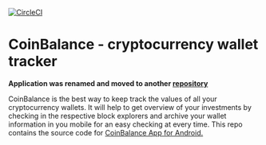 [![CircleCI](https://circleci.com/gh/NikitaZhelonkin/CoinBalance.svg?style=svg)](https://circleci.com/gh/NikitaZhelonkin/CoinBalance)
# CoinBalance - cryptocurrency wallet tracker

<b>Application was renamed and moved to another <a href="https://github.com/hodlify/app ">repository</a></b>

CoinBalance is the best way to keep track the values of all your cryptocurrency wallets. It will help to get overview of your investments by checking in the respective block explorers and archive your wallet information in you mobile for an easy checking at every time.
This repo contains the source code for <a href="https://play.google.com/store/apps/details?id=ru.nikitazhelonkin.coinbalance">CoinBalance App for Android.</a>


